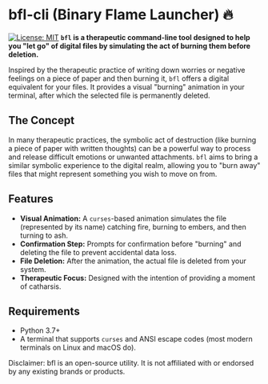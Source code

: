 # bfl-cli (Binary Flame Launcher) 🔥

[![License: MIT](https://img.shields.io/badge/License-MIT-yellow.svg)](https://opensource.org/licenses/MIT)
**`bfl` is a therapeutic command-line tool designed to help you "let go" of digital files by simulating the act of burning them before deletion.**

Inspired by the therapeutic practice of writing down worries or negative feelings on a piece of paper and then burning it, `bfl` offers a digital equivalent for your files. It provides a visual "burning" animation in your terminal, after which the selected file is permanently deleted.

## The Concept

In many therapeutic practices, the symbolic act of destruction (like burning a piece of paper with written thoughts) can be a powerful way to process and release difficult emotions or unwanted attachments. `bfl` aims to bring a similar symbolic experience to the digital realm, allowing you to "burn away" files that might represent something you wish to move on from.

## Features

* **Visual Animation:** A `curses`-based animation simulates the file (represented by its name) catching fire, burning to embers, and then turning to ash.
* **Confirmation Step:** Prompts for confirmation before "burning" and deleting the file to prevent accidental data loss.
* **File Deletion:** After the animation, the actual file is deleted from your system.
* **Therapeutic Focus:** Designed with the intention of providing a moment of catharsis.

## Requirements

* Python 3.7+
* A terminal that supports `curses` and ANSI escape codes (most modern terminals on Linux and macOS do).

Disclaimer: bfl is an open-source utility. It is not affiliated with or endorsed by any existing brands or products.
